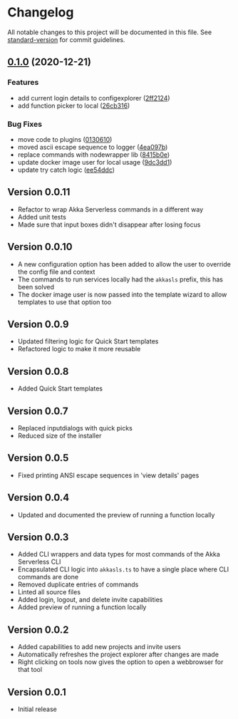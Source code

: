 # Changelog

All notable changes to this project will be documented in this file. See [standard-version](https://github.com/conventional-changelog/standard-version) for commit guidelines.

## [0.1.0](https://github.com/retgits/vscode-akkasls-tools/compare/v0.0.11...v0.1.0) (2020-12-21)


### Features

* add current login details to configexplorer ([2ff2124](https://github.com/retgits/vscode-akkasls-tools/commit/2ff21240373aee8a80ab52a2b055d882daf6fe87))
* add function picker to local ([26cb316](https://github.com/retgits/vscode-akkasls-tools/commit/26cb31668d32a2a1b5800991a5ab76b795a9ec3c))


### Bug Fixes

* move code to plugins ([0130610](https://github.com/retgits/vscode-akkasls-tools/commit/01306100ca6d497c2e45230c25bab7a0cf25349c))
* moved ascii escape sequence to logger ([4ea097b](https://github.com/retgits/vscode-akkasls-tools/commit/4ea097b33c7dea758f7c07e86c01d2990ab1308f))
* replace commands with nodewrapper lib ([8415b0e](https://github.com/retgits/vscode-akkasls-tools/commit/8415b0ef2b699aa6cdd8c9bf38f5ce78512f3ebe))
* update docker image user for local usage ([9dc3dd1](https://github.com/retgits/vscode-akkasls-tools/commit/9dc3dd139c722755ca2886da39ff6b6b1ed9819a))
* update try catch logic ([ee54ddc](https://github.com/retgits/vscode-akkasls-tools/commit/ee54ddc385b61a5c98bed642a30b2b3e5805eb2d))

## Version 0.0.11

- Refactor to wrap Akka Serverless commands in a different way
- Added unit tests
- Made sure that input boxes didn't disappear after losing focus

## Version 0.0.10

- A new configuration option has been added to allow the user to override the config file and context
- The commands to run services locally had the `akkasls` prefix, this has been solved
- The docker image user is now passed into the template wizard to allow templates to use that option too

## Version 0.0.9

- Updated filtering logic for Quick Start templates
- Refactored logic to make it more reusable

## Version 0.0.8

- Added Quick Start templates

## Version 0.0.7

- Replaced inputdialogs with quick picks
- Reduced size of the installer

## Version 0.0.5

- Fixed printing ANSI escape sequences in 'view details' pages

## Version 0.0.4

- Updated and documented the preview of running a function locally

## Version 0.0.3

- Added CLI wrappers and data types for most commands of the Akka Serverless CLI
- Encapsulated CLI logic into `akkasls.ts` to have a single place where CLI commands are done
- Removed duplicate entries of commands
- Linted all source files
- Added login, logout, and delete invite capabilities
- Added preview of running a function locally

## Version 0.0.2

- Added capabilities to add new projects and invite users
- Automatically refreshes the project explorer after changes are made
- Right clicking on tools now gives the option to open a webbrowser for that tool

## Version 0.0.1

- Initial release